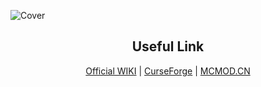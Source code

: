 ![Cover](ghassets/Github%20Social%20Preview.png)

<h2 align="center">Useful Link</h2>

<p align="center"><a href="">Official WIKI</a> | <a href="">CurseForge</a> | <a href="">MCMOD.CN</a></p>
